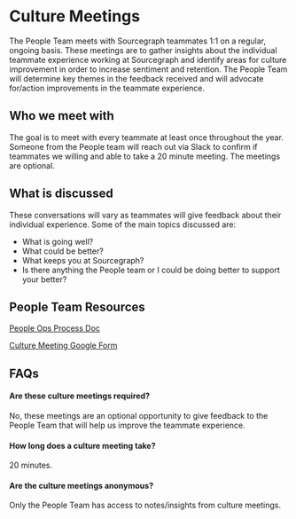 # Culture Meetings

The People Team meets with Sourcegraph teammates 1:1 on a regular, ongoing basis. These meetings are to gather insights about the individual teammate experience working at Sourcegraph and identify areas for culture improvement in order to increase sentiment and retention. The People Team will determine key themes in the feedback received and will advocate for/action improvements in the teammate experience.

## Who we meet with

The goal is to meet with every teammate at least once throughout the year. Someone from the People team will reach out via Slack to confirm if teammates we willing and able to take a 20 minute meeting. The meetings are optional.

## What is discussed

These conversations will vary as teammates will give feedback about their individual experience. Some of the main topics discussed are:

- What is going well?
- What could be better?
- What keeps you at Sourcegraph?
- Is there anything the People team or I could be doing better to support your better?

## People Team Resources

[People Ops Process Doc](https://docs.google.com/document/d/13zkKMJ_03baA78MLZ7RK26-GJaXEqpEyB-XGHax8VJU/edit)

[Culture Meeting Google Form](https://docs.google.com/forms/d/1ZYMBHa6pL_6iPxWl8y5f5qfhHKb6X4Qf5qfOWpxCovU/edit?ts=65567159)

## FAQs

#### Are these culture meetings required?

No, these meetings are an optional opportunity to give feedback to the People Team that will help us improve the teammate experience.

#### How long does a culture meeting take?

20 minutes.

#### Are the culture meetings anonymous?

Only the People Team has access to notes/insights from culture meetings.
